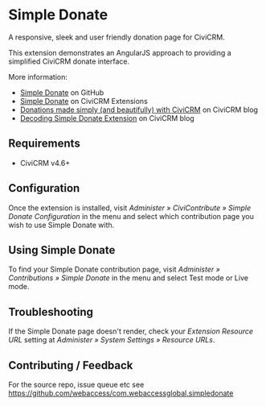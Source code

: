 # Simple Donate

A responsive, sleek and user friendly donation page for CiviCRM.

This extension demonstrates an AngularJS approach to providing a simplified CiviCRM donate interface.

More information:

* [Simple Donate](https://github.com/webaccess/com.webaccessglobal.simpledonate) on GitHub
* [Simple Donate](https://civicrm.org/extensions/simple-donate) on CiviCRM Extensions
* [Donations made simply (and beautifully) with CiviCRM](https://civicrm.org/blogs/tonymazz/donations-made-simply-and-beautifully-civicrm) on CiviCRM blog
* [Decoding Simple Donate Extension](https://civicrm.org/blogs/nileema/decoding-simple-donate-extension) on CiviCRM blog

## Requirements

* CiviCRM v4.6+

## Configuration

Once the extension is installed, visit *Administer » CiviContribute » Simple Donate Configuration* in the menu and select which contribution page you wish to use Simple Donate with.

## Using Simple Donate

To find your Simple Donate contribution page, visit *Administer » Contributions » Simple Donate* in the menu and select Test mode or Live mode.

## Troubleshooting

If the Simple Donate page doesn't render, check your *Extension Resource URL* setting at *Administer » System Settings » Resource URLs*.

## Contributing / Feedback

For the source repo, issue queue etc see https://github.com/webaccess/com.webaccessglobal.simpledonate
